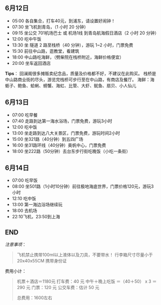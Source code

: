## 6月12日

- 05:00 各自集合，打车40元，到浦东，请设置好闹钟！
- 07:30 坐飞机到青岛，（1 小时 20 分钟）
- 09:15 坐公交 701机场巴士 或 机场1线 到青岛航海假日酒店（2 小时 20 分钟）
- 12:00 吃中午饭
- 13:30 坐 隧道 2 路至栈桥（40 分钟），游玩 1~2 小时，门票免费
- 15:30 前往中山路，逛教堂，看建筑
- 18:00 中山路吃海鲜，（劈柴院在栈桥附近，海鲜价格便宜）
- 20:00 坐车返回酒店

**Tips**：
回澜阁很多摊贩卖纪念品，质量及价格都不好，不建议在此购买。
栈桥是中山路商业街的尽头，游览完栈桥可步行至在中山路，有商店及餐厅。
海鲜：海蛎子、鲍鱼、蛤蜊、螃蟹、海虹、比管、大虾、鱿鱼、扇贝、小人仙儿

## 6月13日

- 07:00 吃早餐
- 07:40 走路到达第一海水浴场，门票免费，游玩3小时
- 12:00 吃中饭
- 13:00 坐走路到达八大关景区，门票免费，游玩时间2小时
- 15:00 坐321路（40分钟）到五四广场
- 16:00 坐31路环线（40分钟）奥帆中心，门票免费 
- 18:00 坐222路（50分钟）去台东步行街吃晚饭（小吃一条街）

## 6月14日

- 07:00 吃早饭
- 08:00 坐501路（1小时10分钟）前往极地海底世界，门票价格120元，游玩3小时
- 12:10 吃中饭
- 13:00 第一海边浴场继续玩
- 18:00 去机场
- 22:10飞机，23:50到上海

## END

*注意事项*：

> 飞机禁止携带100ml以上液体以及刀具，不要带水！
> 行李箱尺寸尽量小于20x40x55CM
> 携带身份证

费用小计：

> 机票＋酒店＝1180元
> 打车费：40 元
> 中午＋晚上吃饭 ＝（40＋50） x 3  ＝ 290 元
> 门票：120 元
> 公交车费：估计 50 元
>
> 总费用：1600左右